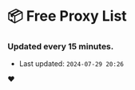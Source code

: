 # :package: Free Proxy List
### Updated every 15 minutes.

- Last updated: `2024-07-29 20:26`

:heart:
